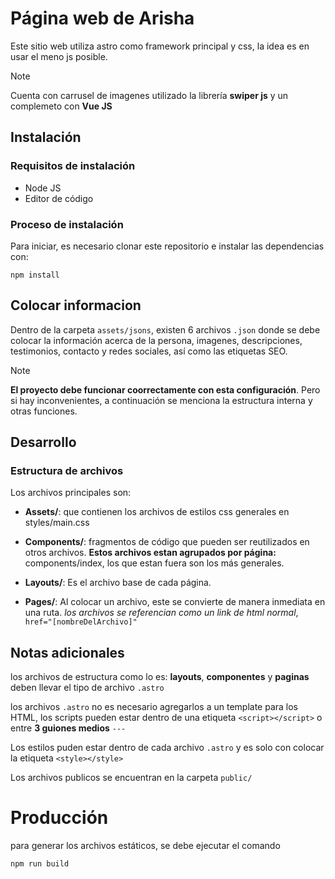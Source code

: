 # Página web de Arisha

Este sitio web utiliza astro como framework principal y css, la idea es en usar el meno js posible.

> [!NOTE]
> Cuenta con carrusel de imagenes utilizado la librería **swiper js** y un complemeto con **Vue JS**

## Instalación

### Requisitos de instalación

- Node JS
- Editor de código

### Proceso de instalación

Para iniciar, es necesario clonar este repositorio e instalar las dependencias con:

`npm install`

## Colocar informacion

Dentro de la carpeta `assets/jsons`, existen 6 archivos `.json` donde se debe colocar la información acerca de la persona, imagenes, descripciones, testimonios, contacto y redes sociales, así como las etiquetas SEO.

> [!NOTE]
> **El proyecto debe funcionar coorrectamente con esta configuración**. Pero si hay inconvenientes, a continuación se menciona la estructura interna y otras funciones.

## Desarrollo

### Estructura de archivos

Los archivos principales son:

- **Assets/**: que contienen los archivos de estilos css generales en styles/main.css

- **Components/**: fragmentos de código que pueden ser reutilizados en otros archivos. **Estos archivos estan agrupados por página:** components/index, los que estan fuera son los más generales.

- **Layouts/**: Es el archivo base de cada página.

- **Pages/**: Al colocar un archivo, este se convierte de manera inmediata en una ruta. _los archivos se referencian como un link de html normal_, `href="[nombreDelArchivo]"`

## Notas adicionales

los archivos de estructura como lo es: **layouts**, **componentes** y **paginas** deben llevar el tipo de archivo `.astro`

los archivos `.astro` no es necesario agregarlos a un template para los HTML, los scripts pueden estar dentro de una etiqueta `<script></script>` o entre **3 guiones medios** `---`

Los estilos puden estar dentro de cada archivo `.astro` y es solo con colocar la etiqueta `<style></style>`

Los archivos publicos se encuentran en la carpeta `public/`

# Producción

para generar los archivos estáticos, se debe ejecutar el comando

`npm run build`

